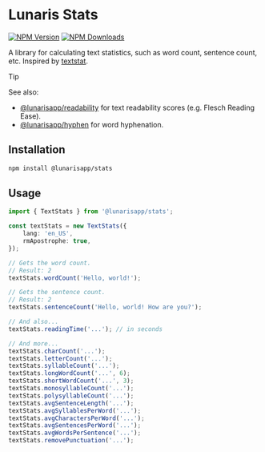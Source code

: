 # Lunaris Stats

[![NPM Version](https://img.shields.io/npm/v/%40lunarisapp%2Fstats)](https://www.npmjs.com/package/@lunarisapp/stats)
[![NPM Downloads](https://img.shields.io/npm/dm/%40lunarisapp%2Fstats)](https://www.npmjs.com/package/@lunarisapp/stats)

A library for calculating text statistics, such as word count, sentence count, etc. Inspired by [textstat](https://github.com/textstat/textstat).

> [!TIP]
> See also:
>   - [@lunarisapp/readability](https://github.com/LunarisApp/text-tools/tree/main/packages/readability) for text readability scores (e.g. Flesch Reading Ease).
>   - [@lunarisapp/hyphen](https://github.com/LunarisApp/text-tools/tree/main/packages/hyphen) for word hyphenation.

## Installation

```bash
npm install @lunarisapp/stats
```

## Usage

```typescript
import { TextStats } from '@lunarisapp/stats';

const textStats = new TextStats({
    lang: 'en_US',
    rmApostrophe: true,
});

// Gets the word count.
// Result: 2
textStats.wordCount('Hello, world!');

// Gets the sentence count.
// Result: 2
textStats.sentenceCount('Hello, world! How are you?');

// And also...
textStats.readingTime('...'); // in seconds

// And more...
textStats.charCount('...');
textStats.letterCount('...');
textStats.syllableCount('...');
textStats.longWordCount('...', 6);
textStats.shortWordCount('...', 3);
textStats.monosyllableCount('...');
textStats.polysyllableCount('...');
textStats.avgSentenceLength('...');
textStats.avgSyllablesPerWord('...');
textStats.avgCharactersPerWord('...');
textStats.avgSentencesPerWord('...');
textStats.avgWordsPerSentence('...');
textStats.removePunctuation('...');
```